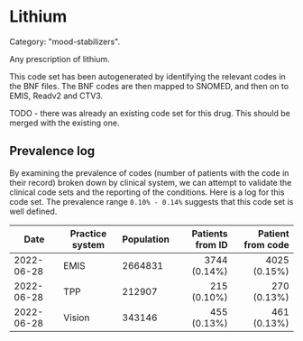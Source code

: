 # Lithium

Category: "mood-stabilizers".

Any prescription of lithium.

This code set has been autogenerated by identifying the relevant codes in the BNF files. The BNF codes are then mapped to SNOMED, and then on to EMIS, Readv2 and CTV3.

TODO - there was already an existing code set for this drug. This should be merged with the existing one.

## Prevalence log

By examining the prevalence of codes (number of patients with the code in their record) broken down by clinical system, we can attempt to validate the clinical code sets and the reporting of the conditions. Here is a log for this code set. The prevalence range `0.10% - 0.14%` suggests that this code set is well defined.

| Date       | Practice system | Population | Patients from ID | Patient from code |
| ---------- | --------------- | ---------- | ---------------: | ----------------: |
| 2022-06-28 | EMIS            | 2664831    |     3744 (0.14%) |      4025 (0.15%) |
| 2022-06-28 | TPP             | 212907     |      215 (0.10%) |       270 (0.13%) |
| 2022-06-28 | Vision          | 343146     |      455 (0.13%) |       461 (0.13%) |
